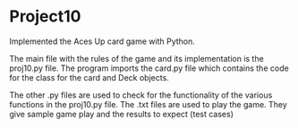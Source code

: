 # Project10
Implemented the Aces Up card game with Python.  

The main file with the rules of the game and its implementation is the proj10.py file.
The program imports the card.py file which contains the code for the class for the card and Deck objects. 

The other .py files are used to check for the functionality of the various functions in the proj10.py file.
The .txt files are used to play the game. They give sample game play and the results to expect (test cases) 
